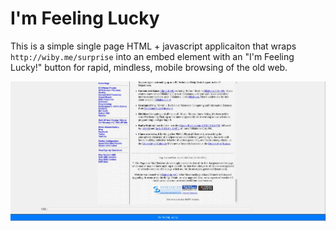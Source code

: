 # I'm Feeling Lucky
This is a simple single page HTML + javascript applicaiton that wraps `http://wiby.me/surprise` into an embed element with an "I'm Feeling Lucky!" button for rapid, mindless, mobile browsing of the old web.

![Screenshot](screenshot.jpg)
